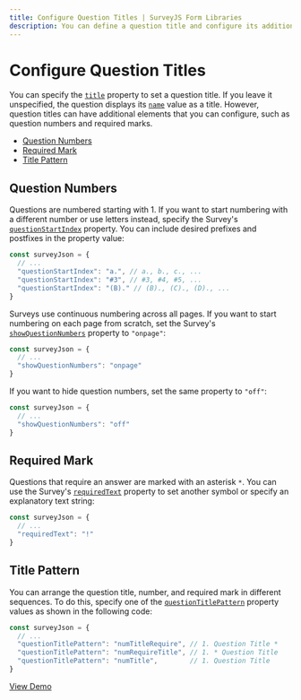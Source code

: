 ```yaml
---
title: Configure Question Titles | SurveyJS Form Libraries
description: You can define a question title and configure its additional elements, such as a question sequence number or 'required' marks.
---
```

# Configure Question Titles

You can specify the [`title`](https://surveyjs.io/Documentation/Library?id=Question#title) property to set a question title. If you leave it unspecified, the question displays its [`name`](https://surveyjs.io/Documentation/Library?id=Question#name) value as a title. However, question titles can have additional elements that you can configure, such as question numbers and required marks.

- [Question Numbers](#question-numbers)
- [Required Mark](#required-mark)
- [Title Pattern](#title-pattern)

## Question Numbers

Questions are numbered starting with 1. If you want to start numbering with a different number or use letters instead, specify the Survey's [`questionStartIndex`](https://surveyjs.io/Documentation/Library/?id=surveymodel#questionStartIndex) property. You can include desired prefixes and postfixes in the property value:

```js
const surveyJson = {
  // ...
  "questionStartIndex": "a.", // a., b., c., ...
  "questionStartIndex": "#3", // #3, #4, #5, ...
  "questionStartIndex": "(B)." // (B)., (C)., (D)., ...
}
```

Surveys use continuous numbering across all pages. If you want to start numbering on each page from scratch, set the Survey's [`showQuestionNumbers`](https://surveyjs.io/Documentation/Library/?id=surveymodel#showQuestionNumbers) property to `"onpage"`:

```js
const surveyJson = {
  // ...
  "showQuestionNumbers": "onpage"
}
```

If you want to hide question numbers, set the same property to `"off"`:

```js
const surveyJson = {
  // ...
  "showQuestionNumbers": "off"
}
```

## Required Mark

Questions that require an answer are marked with an asterisk `*`. You can use the Survey's [`requiredText`](https://surveyjs.io/Documentation/Library?id=surveymodel#requiredText) property to set another symbol or specify an explanatory text string:

```js
const surveyJson = {
  // ...
  "requiredText": "!"
}
```

## Title Pattern

You can arrange the question title, number, and required mark in different sequences. To do this, specify one of the [`questionTitlePattern`](https://surveyjs.io/Documentation/Library?id=surveymodel#questionTitlePattern) property values as shown in the following code:

```js
const surveyJson = {
  // ...
  "questionTitlePattern": "numTitleRequire", // 1. Question Title *
  "questionTitlePattern": "numRequireTitle", // 1. * Question Title  
  "questionTitlePattern": "numTitle",        // 1. Question Title
}
```

[View Demo](https://surveyjs.io/form-library/examples/survey-processtext/ (linkStyle))
